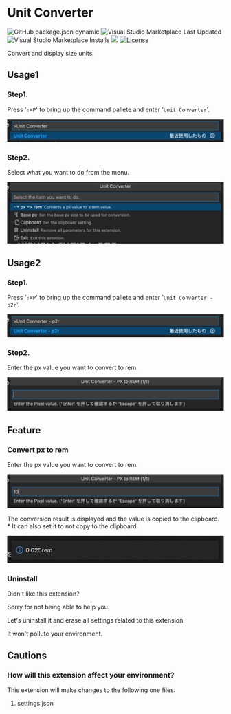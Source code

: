 # Unit Converter

![GitHub package.json dynamic](https://img.shields.io/github/package-json/categories/angelmaneuver/unit-converter?color=green) ![Visual Studio Marketplace Last Updated](https://img.shields.io/visual-studio-marketplace/last-updated/angelmaneuver.unit-converter) ![Visual Studio Marketplace Installs](https://img.shields.io/visual-studio-marketplace/i/Angelmaneuver.unit-converter) <a href="https://codeclimate.com/github/Angelmaneuver/unit-converter/maintainability"><img src="https://api.codeclimate.com/v1/badges/ecc8c52649d86899e617/maintainability" /></a> [![License](https://img.shields.io/github/license/Angelmaneuver/unit-converter)](LICENSE)

Convert and display size units.

## Usage1
### Step1.
Press '`⇧⌘P`' to bring up the command pallete and enter '`Unit Converter`'.

![Usage1 Step1. image](resource/readme/usage1-1.png)

### Step2.
Select what you want to do from the menu.

![Usage1 Step2. image](resource/readme/usage1-2.png)

## Usage2
### Step1.
Press '`⇧⌘P`' to bring up the command pallete and enter '`Unit Converter - p2r`'.

![Usage2 Step1. image](resource/readme/usage2-1.png)

### Step2.
Enter the px value you want to convert to rem.

![Usage2 Step2. image](resource/readme/usage2-2.png)

## Feature
### Convert px to rem
Enter the px value you want to convert to rem.

![Convert px to rem image1](resource/readme/convert_px_to_rem1.png)

The conversion result is displayed and the value is copied to the clipboard.
\* It can also set it to not copy to the clipboard.

![Convert px to rem image2](resource/readme/convert_px_to_rem2.png)

### Uninstall
Didn't like this extension?

Sorry for not being able to help you.

Let's uninstall it and erase all settings related to this extension.

It won't pollute your environment.

## Cautions
### How will this extension affect your environment?
This extension will make changes to the following one files.

1. settings.json
